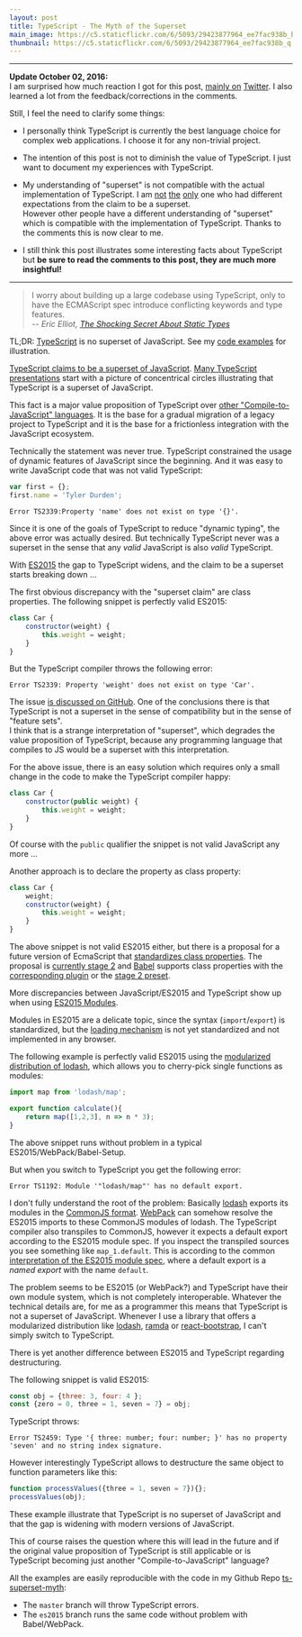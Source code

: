 ```yaml
---
layout: post
title: TypeScript - The Myth of the Superset  
main_image: https://c5.staticflickr.com/6/5093/29423877964_ee7fac938b_b.jpg
thumbnail: https://c5.staticflickr.com/6/5093/29423877964_ee7fac938b_q.jpg
---
```


---
**Update October 02, 2016:**  
I am surprised how much reaction I got for this post, [mainly on](https://twitter.com/housecor/status/782396331562143745) [Twitter](https://twitter.com/jbandi/status/782348191710715904). I also learned a lot from the feedback/corrections in the comments.  

Still, I feel the need to clarify some things:

- I personally think TypeScript is currently the best language choice for complex web applications. I choose it for any non-trivial project.

- The intention of this post is not to diminish the value of TypeScript. I just want to document my experiences with TypeScript.

- My understanding of "superset" is not compatible with the actual implementation of TypeScript. I am [not](http://stackoverflow.com/questions/29918324/is-typescript-really-a-superset-of-javascript) [the](https://github.com/Microsoft/TypeScript/issues/2606) [only](https://www.reddit.com/r/javascript/comments/3phz93/is_typescript_really_a_superset_of_javascript/) one who had different expectations from the claim to be a superset.  
However other people have a different understanding of "superset" which is compatible with the implementation of TypeScript. Thanks to the comments this is now clear to me.

- I still think this post illustrates some interesting facts about TypeScript but **be sure to read the comments to this post, they are much more insightful!**

---

> I worry about building up a large codebase using TypeScript, only to have the ECMAScript spec introduce conflicting keywords and type features.
> <br/><cite>-- Eric Elliot, [The Shocking Secret About Static Types](https://medium.com/javascript-scene/the-shocking-secret-about-static-types-514d39bf30a3#.i1xembose)</cite>



TL;DR: [TypeScript](http://www.typescriptlang.org/) is no superset of JavaScript. See my [code examples](https://github.com/jbandi/ts-superset-myth) for illustration.


[TypeScript claims to be a superset of JavaScript](http://www.typescriptlang.org/). [Many ](https://www.ng-book.com/2/p/TypeScript/) [TypeScript](https://johnpapa.net/es5-es2015-typescript/) [presentations](https://docs.google.com/presentation/d/1hr2IM-8G-0RzpB-WY8pLHvxqNggKPzUO0KvEv1IKPws/edit#slide=id.g3e58cc2be_311) start with a picture of concentrical circles illustrating that TypeScript is a superset of JavaScript.

This fact is a major value proposition of TypeScript over [other "Compile-to-JavaScript" languages](https://github.com/jashkenas/coffeescript/wiki/list-of-languages-that-compile-to-js). It is the base for a gradual migration of a legacy project to TypeScript and it is the base for a frictionless integration with the JavaScript ecosystem.

Technically the statement was never true. TypeScript constrained the usage of dynamic features of JavaScript since the beginning. And it was easy to write JavaScript code that was not valid TypeScript:

```javascript
var first = {};
first.name = 'Tyler Durden';
```
```
Error TS2339:Property 'name' does not exist on type '{}'.
```

Since it is one of the goals of TypeScript to reduce "dynamic typing", the above error was actually desired. But technically TypeScript never was a superset in the sense that any *valid* JavaScript is also *valid* TypeScript.

With [ES2015](https://babeljs.io/docs/learn-es2015/) the gap to TypeScript widens, and the claim to be a superset starts breaking down ...

The first obvious discrepancy with the "superset claim" are class properties. The following snippet is perfectly valid ES2015:

```javascript
class Car {
    constructor(weight) {
        this.weight = weight;
    }
}
```

But the TypeScript compiler throws the following error:

```
Error TS2339: Property 'weight' does not exist on type 'Car'.
```

The issue [is discussed on GitHub](https://github.com/Microsoft/TypeScript/issues/2606). One of the conclusions there is that TypeScript is not a superset in the sense of compatibility but in the sense of "feature sets".  
I think that is a strange interpretation of "superset", which degrades the value proposition of TypeScript, because any programming language that compiles to JS would be a superset with this interpretation.

For the above issue, there is an easy solution which requires only a small change in the code to make the TypeScript compiler happy:

```javascript
class Car {
    constructor(public weight) {
        this.weight = weight;
    }
}
```
Of course with the `public` qualifier the snippet is not valid JavaScript any more ...

Another approach is to declare the property as class property:

```javascript
class Car {
    weight;
    constructor(weight) {
        this.weight = weight;
    }
}
```
The above snippet is not valid ES2015 either, but there is a proposal for a future version of EcmaScript that [standardizes class properties](https://github.com/jeffmo/es-class-fields-and-static-properties). The proposal is [currently stage 2](https://github.com/tc39/proposals) and [Babel](http://babeljs.io/) supports class properties with the [corresponding plugin](http://babeljs.io/docs/plugins/transform-class-properties/) or the [stage 2 preset](http://babeljs.io/docs/plugins/preset-stage-2/).

More discrepancies between JavaScript/ES2015 and TypeScript show up when using [ES2015 Modules](https://developer.mozilla.org/en-US/docs/Web/JavaScript/Reference/Statements/import).

Modules in ES2015 are a delicate topic, since the syntax (`import`/`export`) is standardized, but the [loading mechanism](https://whatwg.github.io/loader/) is not yet standardized and not implemented in any browser.

The following example is perfectly valid ES2015 using the [modularized distribution of lodash](https://github.com/lodash/lodash/releases/tag/3.0.0), which allows you to cherry-pick single functions as modules:

```javascript
import map from 'lodash/map';

export function calculate(){
    return map([1,2,3], n => n * 3);
}
```
The above snippet runs without problem in a typical ES2015/WebPack/Babel-Setup.

But when you switch to TypeScript you get the following error:

```
Error TS1192: Module '"lodash/map"' has no default export.
```

I don't fully understand the root of the problem: Basically [lodash](https://www.npmjs.com/package/lodash) exports its modules in the [CommonJS format](https://en.wikipedia.org/wiki/CommonJS). [WebPack](http://webpack.js.org/) can somehow resolve the ES2015 imports to these CommonJS modules of lodash.
The TypeScript compiler also transpiles to CommonJS, however it expects a default export according to the ES2015 module spec. If you inspect the transpiled sources you see something like `map_1.default`. This is according to the common [interpretation of the ES2015 module spec](http://www.2ality.com/2014/09/es6-modules-final.html), where a default export is a *named export* with the name `default`.

The problem seems to be ES2015 (or WebPack?) and TypeScript have their own module system, which is not completely interoperable. Whatever the technical details are, for me as a programmer this means that TypeScript is not a superset of JavaScript. Whenever I use a library that offers a modularized distribution like [lodash](https://www.npmjs.com/package/lodash), [ramda](https://www.npmjs.com/package/ramda) or [react-bootstrap](https://www.npmjs.com/package/react-bootstrap), I can't simply switch to TypeScript.

There is yet another difference between ES2015 and TypeScript regarding destructuring.

The following snippet is valid ES2015:

```javascript
const obj = {three: 3, four: 4 };
const {zero = 0, three = 1, seven = 7} = obj;
```
TypeScript throws:

```
Error TS2459: Type '{ three: number; four: number; }' has no property 'seven' and no string index signature.
```
However interestingly TypeScript allows to destructure the same object to function parameters like this:

```javascript
function processValues({three = 1, seven = 7}){};
processValues(obj);
```

These example illustrate that TypeScript is no superset of JavaScript and that the gap is widening  with modern versions of JavaScript.

This of course raises the question where this will lead in the future and if the original value proposition of TypeScript is still applicable or is TypeScript becoming just another "Compile-to-JavaScript" language?

All the examples are easily reproducible with the code in my Github Repo [ts-superset-myth](https://github.com/jbandi/ts-superset-myth):

- The `master` branch will throw TypeScript errors.
- The `es2015` branch runs the same code without problem with Babel/WebPack.
